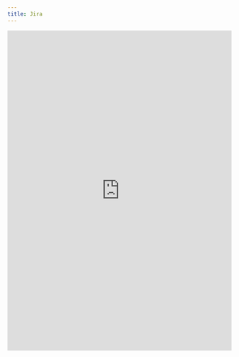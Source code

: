 ```yaml
---
title: Jira
---
```


<iframe width="100%" height="720" src="https://issues.apache.org/jira/browse/VCL" frameborder="0"></iframe>